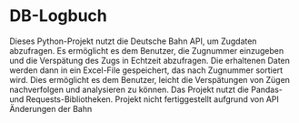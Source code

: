 # DB-Logbuch

Dieses Python-Projekt nutzt die Deutsche Bahn API, um Zugdaten abzufragen.
Es ermöglicht es dem Benutzer, die Zugnummer einzugeben und die Verspätung des Zugs in Echtzeit abzufragen. 
Die erhaltenen Daten werden dann in ein Excel-File gespeichert, das nach Zugnummer sortiert wird.
Dies ermöglicht es dem Benutzer, leicht die Verspätungen von Zügen nachverfolgen und analysieren zu können. 
Das Projekt nutzt die Pandas- und Requests-Bibliotheken.
Projekt nicht fertiggestellt aufgrund von API Änderungen der Bahn
